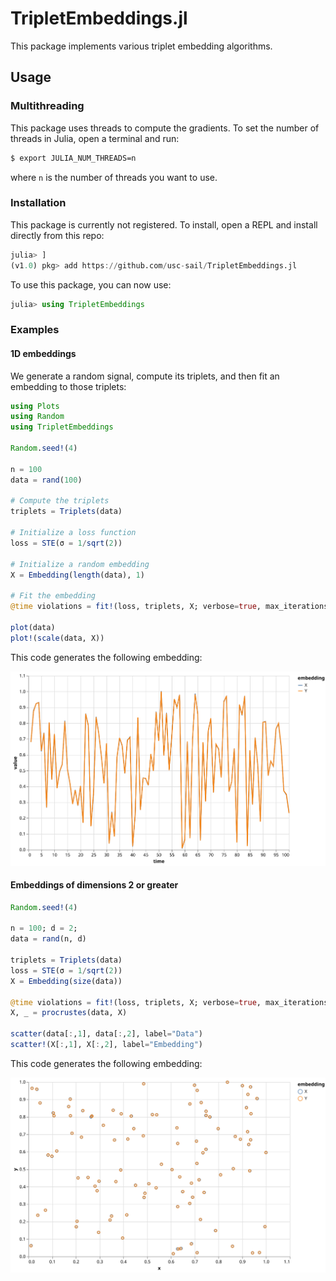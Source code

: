 # TripletEmbeddings.jl
This package implements various triplet embedding algorithms.

## Usage
### Multithreading
This package uses threads to compute the gradients. To set the number of threads in Julia, open a terminal and run:

```bash
$ export JULIA_NUM_THREADS=n
```
where `n` is the number of threads you want to use.

### Installation
This package is currently not registered. To install, open a REPL and install directly from this repo:

```julia
julia> ]
(v1.0) pkg> add https://github.com/usc-sail/TripletEmbeddings.jl
```
To use this package, you can now use:

```julia
julia> using TripletEmbeddings
```



### Examples
#### 1D embeddings
We generate a random signal, compute its triplets, and then fit an embedding to those triplets:

```julia
using Plots
using Random
using TripletEmbeddings

Random.seed!(4)

n = 100
data = rand(100)

# Compute the triplets
triplets = Triplets(data)

# Initialize a loss function
loss = STE(σ = 1/sqrt(2))

# Initialize a random embedding
X = Embedding(length(data), 1)

# Fit the embedding
@time violations = fit!(loss, triplets, X; verbose=true, max_iterations=50)

plot(data)
plot!(scale(data, X))
```
This code generates the following embedding:

![1D example](figures/1D.svg)

#### Embeddings of dimensions 2 or greater

```julia
Random.seed!(4)

n = 100; d = 2;
data = rand(n, d)

triplets = Triplets(data)
loss = STE(σ = 1/sqrt(2))
X = Embedding(size(data))

@time violations = fit!(loss, triplets, X; verbose=true, max_iterations=200)
X, _ = procrustes(data, X)

scatter(data[:,1], data[:,2], label="Data")
scatter!(X[:,1], X[:,2], label="Embedding")
```
This code generates the following embedding:

![1D example](figures/2D.svg)